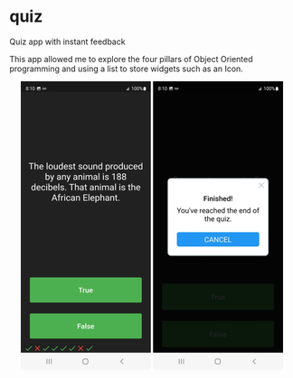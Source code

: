 # quiz

Quiz app with instant feedback 


This app allowed me to explore the four pillars of Object Oriented programming and using a list to store widgets such as an Icon. 

<p align="center">
<img src="images/screen.jpeg"  width="230.5" height="512">
<img src="images/screen1.jpeg"  width="230.5" height="512">
</p>
